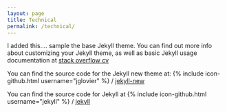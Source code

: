 ```yaml
---
layout: page
title: Technical
permalink: /technical/
---
```


I added this.... sample  the base Jekyll theme. You can find out more info about customizing your Jekyll theme, as well as basic Jekyll usage documentation at [stack overflow cv](https://stackoverflow.com/cv/mchirico)

You can find the source code for the Jekyll new theme at:
{% include icon-github.html username="jglovier" %} /
[jekyll-new](https://github.com/jglovier/jekyll-new)

You can find the source code for Jekyll at
{% include icon-github.html username="jekyll" %} /
[jekyll](https://github.com/jekyll/jekyll)
